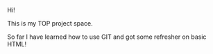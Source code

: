 Hi!

This is my TOP project space.

So far I have learned how to use GIT and got some refresher on basic HTML!